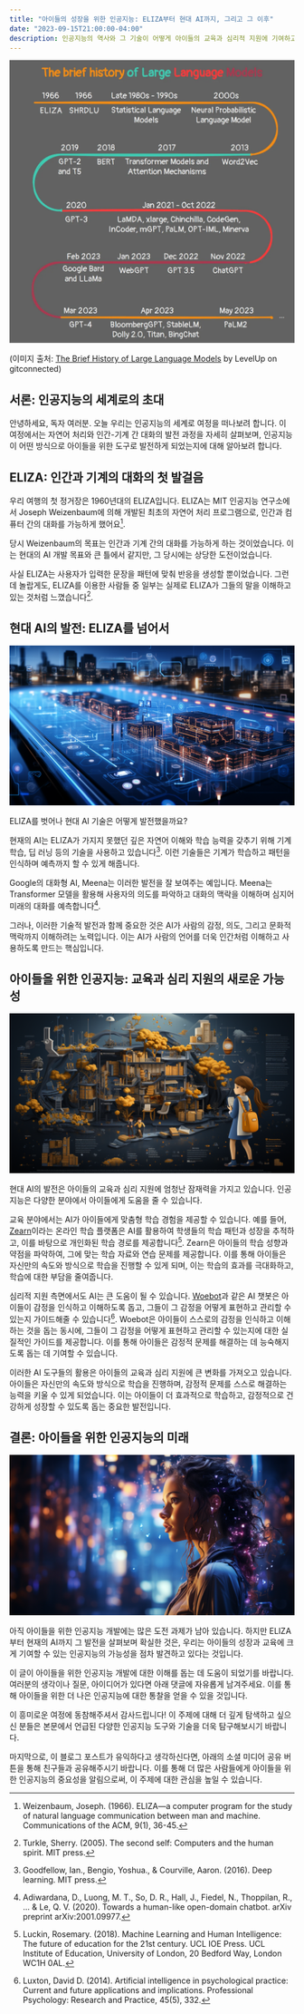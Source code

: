 ```yaml
---
title: "아이들의 성장을 위한 인공지능: ELIZA부터 현대 AI까지, 그리고 그 이후"
date: "2023-09-15T21:00:00-04:00"
description: 인공지능의 역사와 그 기술이 어떻게 아이들의 교육과 심리적 지원에 기여하고 있는지 살펴보는 이야기. ELIZA에서 시작해 현대 AI까지, 그리고 미래의 가능성까지 탐색해봅니다.
---
```


![ELIZA and Modern AI](./1_RYNNKmmi1ShV7xx76qtXww.webp)

(이미지 출처: [The Brief History of Large Language Models](https://levelup.gitconnected.com/the-brief-history-of-large-language-models-a-journey-from-eliza-to-gpt-4-and-google-bard-167c614af5af) by LevelUp on gitconnected)

## 서론: 인공지능의 세계로의 초대

안녕하세요, 독자 여러분. 오늘 우리는 인공지능의 세계로 여정을 떠나보려 합니다. 이 여정에서는 자연어 처리와 인간-기계 간 대화의 발전 과정을 자세히 살펴보며, 인공지능이 어떤 방식으로 아이들을 위한 도구로 발전하게 되었는지에 대해 알아보려 합니다.

## ELIZA: 인간과 기계의 대화의 첫 발걸음

우리 여행의 첫 정거장은 1960년대의 ELIZA입니다. ELIZA는 MIT 인공지능 연구소에서 Joseph Weizenbaum에 의해 개발된 최초의 자연어 처리 프로그램으로, 인간과 컴퓨터 간의 대화를 가능하게 했어요[^1^].

당시 Weizenbaum의 목표는 인간과 기계 간의 대화를 가능하게 하는 것이었습니다. 이는 현대의 AI 개발 목표와 큰 틀에서 같지만, 그 당시에는 상당한 도전이었습니다.

사실 ELIZA는 사용자가 입력한 문장을 패턴에 맞춰 반응을 생성할 뿐이었습니다. 그런데 놀랍게도, ELIZA를 이용한 사람들 중 일부는 실제로 ELIZA가 그들의 말을 이해하고 있는 것처럼 느꼈습니다[^2^].

## 현대 AI의 발전: ELIZA를 넘어서

![Modern AI](./youngwook.kim_An_animation_or_illustration_showing_modern_AI_te_90174575-add9-41bd-92ce-910ba9205a23.png)

ELIZA를 벗어나 현대 AI 기술은 어떻게 발전했을까요?

현재의 AI는 ELIZA가 가지지 못했던 깊은 자연어 이해와 학습 능력을 갖추기 위해 기계 학습, 딥 러닝 등의 기술을 사용하고 있습니다[^3^]. 이런 기술들은 기계가 학습하고 패턴을 인식하며 예측까지 할 수 있게 해줍니다.

Google의 대화형 AI, Meena는 이러한 발전을 잘 보여주는 예입니다. Meena는 Transformer 모델을 활용해 사용자의 의도를 파악하고 대화의 맥락을 이해하며 심지어 미래의 대화를 예측합니다[^8^].

그러나, 이러한 기술적 발전과 함께 중요한 것은 AI가 사람의 감정, 의도, 그리고 문화적 맥락까지 이해하려는 노력입니다. 이는 AI가 사람의 언어를 더욱 인간처럼 이해하고 사용하도록 만드는 핵심입니다.

## 아이들을 위한 인공지능: 교육과 심리 지원의 새로운 가능성

![AI in Education](./youngwook.kim_An_infographic_showing_how_AI_helps_in_education__65b31f79-fa5f-492c-9509-972651c2753c.png)

현대 AI의 발전은 아이들의 교육과 심리 지원에 엄청난 잠재력을 가지고 있습니다. 인공지능은 다양한 분야에서 아이들에게 도움을 줄 수 있습니다.

교육 분야에서는 AI가 아이들에게 맞춤형 학습 경험을 제공할 수 있습니다. 예를 들어, [Zearn](https://www.zearn.org/)이라는 온라인 학습 플랫폼은 AI를 활용하여 학생들의 학습 패턴과 성장을 추적하고, 이를 바탕으로 개인화된 학습 경로를 제공합니다[^6^]. Zearn은 아이들의 학습 성향과 약점을 파악하여, 그에 맞는 학습 자료와 연습 문제를 제공합니다. 이를 통해 아이들은 자신만의 속도와 방식으로 학습을 진행할 수 있게 되며, 이는 학습의 효과를 극대화하고, 학습에 대한 부담을 줄여줍니다.

심리적 지원 측면에서도 AI는 큰 도움이 될 수 있습니다. [Woebot](https://woebot.io/)과 같은 AI 챗봇은 아이들이 감정을 인식하고 이해하도록 돕고, 그들이 그 감정을 어떻게 표현하고 관리할 수 있는지 가이드해줄 수 있습니다[^7^]. Woebot은 아이들이 스스로의 감정을 인식하고 이해하는 것을 돕는 동시에, 그들이 그 감정을 어떻게 표현하고 관리할 수 있는지에 대한 실질적인 가이드를 제공합니다. 이를 통해 아이들은 감정적 문제를 해결하는 데 능숙해지도록 돕는 데 기여할 수 있습니다.

이러한 AI 도구들의 활용은 아이들의 교육과 심리 지원에 큰 변화를 가져오고 있습니다. 아이들은 자신만의 속도와 방식으로 학습을 진행하며, 감정적 문제를 스스로 해결하는 능력을 키울 수 있게 되었습니다. 이는 아이들이 더 효과적으로 학습하고, 감정적으로 건강하게 성장할 수 있도록 돕는 중요한 발전입니다.

## 결론: 아이들을 위한 인공지능의 미래

![Future of AI](./youngwook.kim_A_picture_or_animation_depicting_the_future_of_AI_9e08db12-8bf7-44dd-8a4b-0b7d645b6bc7.png)

아직 아이들을 위한 인공지능 개발에는 많은 도전 과제가 남아 있습니다. 하지만 ELIZA부터 현재의 AI까지 그 발전을 살펴보며 확실한 것은, 우리는 아이들의 성장과 교육에 크게 기여할 수 있는 인공지능의 가능성을 점차 발견하고 있다는 것입니다.

이 글이 아이들을 위한 인공지능 개발에 대한 이해를 돕는 데 도움이 되었기를 바랍니다. 여러분의 생각이나 질문, 아이디어가 있다면 아래 댓글에 자유롭게 남겨주세요. 이를 통해 아이들을 위한 더 나은 인공지능에 대한 통찰을 얻을 수 있을 것입니다.

이 흥미로운 여정에 동참해주셔서 감사드립니다! 이 주제에 대해 더 깊게 탐색하고 싶으신 분들은 본문에서 언급된 다양한 인공지능 도구와 기술을 더욱 탐구해보시기 바랍니다.

마지막으로, 이 블로그 포스트가 유익하다고 생각하신다면, 아래의 소셜 미디어 공유 버튼을 통해 친구들과 공유해주시기 바랍니다. 이를 통해 더 많은 사람들에게 아이들을 위한 인공지능의 중요성을 알림으로써, 이 주제에 대한 관심을 높일 수 있습니다.

[^1^]: Weizenbaum, Joseph. (1966). ELIZA—a computer program for the study of natural language communication between man and machine. Communications of the ACM, 9(1), 36-45.
[^2^]: Turkle, Sherry. (2005). The second self: Computers and the human spirit. MIT press.
[^3^]: Goodfellow, Ian., Bengio, Yoshua., & Courville, Aaron. (2016). Deep learning. MIT press.
[^4^]: Russell, S., & Norvig, P. (2016). Artificial intelligence: a modern approach. Malaysia; Pearson Education Limited.
[^5^]: Hinton, Geoffrey., et al. (2012). Deep neural networks for acoustic modeling in speech recognition: The shared views of four research groups. IEEE Signal Processing Magazine, 29(6), 82-97.
[^6^]: Luckin, Rosemary. (2018). Machine Learning and Human Intelligence: The future of education for the 21st century. UCL IOE Press. UCL Institute of Education, University of London, 20 Bedford Way, London WC1H 0AL.
[^7^]: Luxton, David D. (2014). Artificial intelligence in psychological practice: Current and future applications and implications. Professional Psychology: Research and Practice, 45(5), 332.
[^8^]: Adiwardana, D., Luong, M. T., So, D. R., Hall, J., Fiedel, N., Thoppilan, R., ... & Le, Q. V. (2020). Towards a human-like open-domain chatbot. arXiv preprint arXiv:2001.09977.
